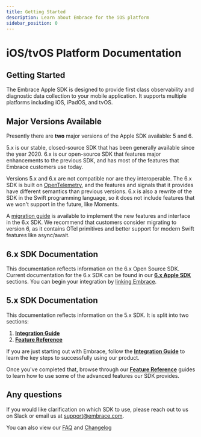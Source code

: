 ```yaml
---
title: Getting Started
description: Learn about Embrace for the iOS platform
sidebar_position: 0
---
```


# iOS/tvOS Platform Documentation

## Getting Started

The Embrace Apple SDK is designed to provide first class observability and diagnostic data collection to your mobile application. It supports multiple platforms including iOS, iPadOS, and tvOS.

## Major Versions Available

Presently there are __two__ major versions of the Apple SDK available: 5 and 6. 

5.x is our stable, closed-source SDK that has been generally available since the year 2020. 6.x is our open-source SDK that features major enhancements to the previous SDK, and has most of the features that Embrace customers use today.

Versions 5.x and 6.x are not compatible nor are they interoperable. The 6.x SDK is built on [OpenTelemetry](https://opentelemetry.io), and the features and signals that it provides have different semantics than previous versions. 6.x is also a rewrite of the SDK in the Swift programming language, so it does not include features that we won't support in the future, like Moments. 

A [migration guide](/docs//ios/upgrade-guide.md) is available to implement the new features and interface in the 6.x SDK. We recommend that customers consider migrating to version 6, as it contains OTel primitives and better support for modern Swift features like async/await.

## 6.x SDK Documentation

This documentation reflects information on the 6.x Open Source SDK. Current documentation for the 6.x SDK can be found in our [**6.x Apple SDK**](/ios/open-source) sections. You can begin your integration by [linking Embrace](/docs//ios/open-source/linking-embrace.md).

## 5.x SDK Documentation

This documentation reflects information on the 5.x SDK. It is split into two sections:

1. [**Integration Guide**](./5x/integration/)
2. [**Feature Reference**](./5x/features/)

If you are just starting out with Embrace, follow the [**Integration Guide**](./5x/integration/) to learn the key steps to successfully using our product.

Once you've completed that, browse through our [**Feature Reference**](./5x/features/) guides to learn how to use some of the advanced features our SDK provides.

## Any questions

If you would like clarification on which SDK to use, please reach out to us on Slack or email us at [support@embrace.com](mailto:support@embrace.com).

You can also view our [FAQ](/ios/faq/) and [Changelog](/ios/changelog/)
